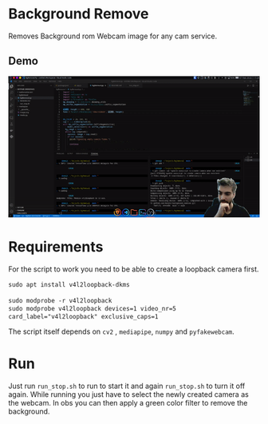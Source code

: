 # Background Remove
Removes Background rom Webcam image for any cam service.

## Demo
![Demo](./sample.gif)


# Requirements
For the script to work you need to be able to create a loopback camera first.

```
sudo apt install v4l2loopback-dkms

sudo modprobe -r v4l2loopback
sudo modprobe v4l2loopback devices=1 video_nr=5 card_label="v4l2loopback" exclusive_caps=1
```

The script itself depends on
`cv2` , `mediapipe`, `numpy` and `pyfakewebcam`.

# Run
Just run `run_stop.sh` to run to start it and again `run_stop.sh` to turn it off again.
While running you just have to select the newly created camera as the webcam. In obs you can then apply a green color filter to remove the background.
